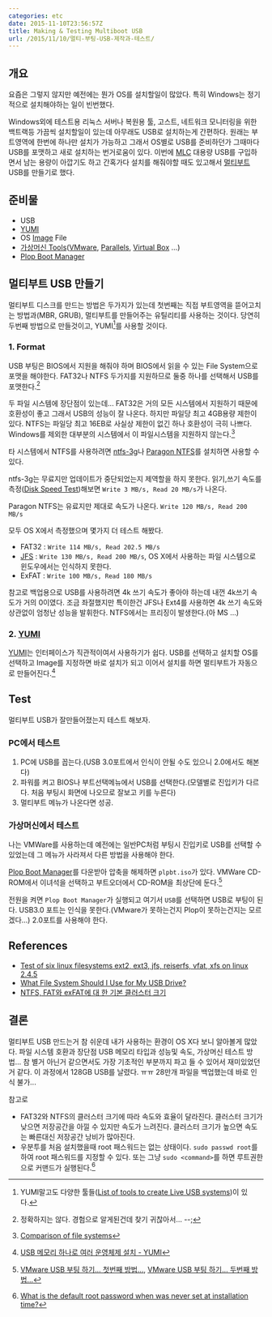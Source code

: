 ```yaml
---
categories: etc
date: 2015-11-10T23:56:57Z
title: Making & Testing Multiboot USB
url: /2015/11/10/멀티-부팅-USB-제작과-테스트/
---
```


## 개요
요즘은 그렇지 않지만 예전에는 뭔가 OS를 설치할일이 많았다. 특히 Windows는 정기적으로 설치해야하는 일이 빈번했다. 

Windows외에 테스트용 리눅스 서버나 복원용 툴, 고스트, 네트워크 모니터링을 위한 백트랙등 가끔씩 설치할일이 있는데 아무래도 USB로 설치하는게 간편하다. 원래는 부트영역에 한번에 하나만 설치가 가능하고 그래서 OS별로 USB를 준비하던가 그때마다 USB를 포맷하고 새로 설치하는 번거로움이 있다.  이번에 [MLC] 대용량 USB를 구입하면서 남는 용량이 아깝기도 하고 간혹가다 설치를 해줘야할 때도 있고해서 [멀티부트](https://en.wikipedia.org/wiki/Multiboot_Specification) USB를 만들기로 했다.





## 준비물
* USB
* [YUMI]
* OS [Image](https://en.wikipedia.org/wiki/ISO_image) File
* [가상머신 Tools](https://en.wikipedia.org/wiki/Virtual_machine)([VMware](http://www.vmware.com/kr),  [Parallels](http://www.parallels.com/kr/), [Virtual Box](https://www.virtualbox.org/) ...)
* [Plop Boot Manager](https://www.plop.at/en/bootmanager/download.html)


## 멀티부트 USB 만들기
멀티부트 디스크를 만드는 방법은 두가지가 있는데 첫번째는 직접 부트영역을 뜯어고치는 방법과(MBR, GRUB), 멀티부트를 만들어주는 유틸리티를 사용하는 것이다. 당연히 두번째 방법으로 만들것이고, YUMI[^1]를 사용할 것이다.

### 1. Format
USB 부팅은 BIOS에서 지원을 해줘야 하며 BIOS에서 읽을 수 있는 File System으로 포맷을 해야한다. FAT32나 NTFS 두가지를 지원하므로 둘중 하나를 선택해서 USB를 포맷한다.[^2]

두 파일 시스템에 장단점이 있는데... FAT32은 거의 모든 시스템에서 지원하기 때문에 호환성이 좋고 그래서 USB의 성능이 잘 나온다. 하지만 파일당 최고 4GB용량 제한이 있다. NTFS는 파일당 최고 16EB로 사실상 제한이 없긴 하나 호환성이 극히 나쁘다. Windows를 제외한 대부분의 시스템에서 이 파일시스템을 지원하지 않는다.[^3]

타 시스템에서 NTFS를 사용하려면 [ntfs-3g](http://www.tuxera.com/community/open-source-ntfs-3g/)나 [Paragon NTFS](https://www.paragon-software.com/home/ntfs-mac/)를 설치하면 사용할 수 있다.

ntfs-3g는 무료지만 업데이트가 중단되었는지 제역할을 하지 못한다. 읽기,쓰기 속도를 측정([Disk Speed Test](https://itunes.apple.com/kr/app/blackmagic-disk-speed-test/id425264550?mt=12))해보면 `Write 3 MB/s, Read 20 MB/s`가 나온다.

Paragon NTFS는 유료지만 제대로 속도가 나온다. `Write 120 MB/s, Read 200 MB/s`

모두 OS X에서 측정했으며 몇가지 더 테스트 해봤다.

* FAT32 : `Write 114 MB/s, Read 202.5 MB/s`
* [JFS] : `Write 130 MB/s, Read 200 MB/s`, OS X에서 사용하는 파일 시스템으로 윈도우에서는 인식하지 못한다.
* ExFAT : `Write 100 MB/s, Read 180 MB/s`

참고로 백업용으로 USB를 사용하려면 4k 쓰기 속도가 좋아야 하는데 내껀 4k쓰기 속도가 거의 0이였다. 조금 좌절했지만 특이한건 JFS나 Ext4를 사용하면 4k 쓰기 속도와 상관없이 엄청난 성능을 발휘한다. NTFS에서는 프리징이 발생한다.(아 MS ...)

### 2. [YUMI]
[YUMI]는 인터페이스가 직관적이여서 사용하기가 쉽다. USB를 선택하고 설치할 OS를 선택하고 Image를 지정하면 바로 설치가 되고 이어서 설치를 하면 멀티부트가 자동으로 만들어진다.[^4]





## Test
멀티부트 USB가 잘만들어졌는지 테스트 해보자.

### PC에서 테스트
1. PC에 USB를 꼽는다.(USB 3.0포트에서 인식이 안될 수도 있으니 2.0에서도 해본다)
1. 파워를 켜고 BIOS나 부트선택메뉴에서 USB를 선택한다.(모델별로 진입키가 다르다. 처음 부팅시 화면에 나오므로 잘보고 키를 누른다)
1. 멀티부트 메뉴가 나온다면 성공.

### 가상머신에서 테스트
나는 VMWare를 사용하는데 예전에는 일반PC처럼 부팅시 진입키로 USB를 선택할 수 있었는데 그 메뉴가 사라져서 다른 방법을 사용해야 한다.

[Plop Boot Manager](https://www.plop.at/en/bootmanager/download.html)를 다운받아 압축을 해제하면 `plpbt.iso`가 있다. VMWare CD-ROM에서 이녀석을 선택하고 부트오더에서 CD-ROM을 최상단에 둔다.[^6]

전원을 켜면 `Plop Boot Manager`가 실행되고 여기서 `USB`를 선택하면 USB로 부팅이 된다. USB3.0 포트는 인식을 못한다.(VMware가 못하는건지 Plop이 못하는건지는 모르겠다...) 2.0포트를 사용해야 한다.





## References

* [Test of six linux filesystems ext2, ext3, jfs, reiserfs, vfat, xfs on linux 2.4.5](http://web.archive.org/web/20040407211142/aurora.zemris.fer.hr/filesystems/)
* [What File System Should I Use for My USB Drive?](http://www.howtogeek.com/73178/what-file-system-should-i-use-for-my-usb-drive/)
* [NTFS, FAT와 exFAT에 대 한 기본 클러스터 크기](https://support.microsoft.com/ko-kr/kb/140365)





## 결론
멀티부트 USB 만드는거 참 쉬운데 내가 사용하는 환경이 OS X다 보니 알아볼게 많았다. 파일 시스템 호환과 장단점 USB 메모리 타입과 성능및 속도, 가상머신 테스트 방법... 참 별거 아닌거 같으면서도 가장 기초적인 부분까지 파고 들 수 있어서 재미있었던거 같다. 이 과정에서 128GB USB를 날렸다. ㅠㅠ 28만개 파일을 백업했는데 바로 인식 불가...

참고로

* FAT32와 NTFS의 클러스터 크기에 따라 속도와 효율이 달라진다. 클러스터 크기가 낮으면 저장공간을 아낄 수 있지만 속도가 느려진다. 클러스터 크기가 높으면 속도는 빠른대신 저장공간 낭비가 많아진다.
* 우분투를 처음 설치했을때 root 패스워드는 없는 상태이다. `sudo passwd root`를 하여 root 패스워드를 지정할 수 있다. 또는 그냥 `sudo <command>`를 하면 루트권한으로 커맨드가 실행된다.[^5]





[yumi]: http://www.pendrivelinux.com/yumi-multiboot-usb-creator/
[mlc]: https://en.wikipedia.org/wiki/Multi-level_cell
[jfs]: https://en.wikipedia.org/wiki/JFS_(file_system)
[brew]: http://brew.sh/
[^1]: YUMI말고도 다양한 툴들([List of tools to create Live USB systems](https://en.wikipedia.org/wiki/List_of_tools_to_create_Live_USB_systems))이 있다.
[^2]: 정확하지는 않다. 경험으로 알게된건데 찾기 귀찮아서... --;
[^3]: [Comparison of file systems](https://en.wikipedia.org/wiki/Comparison_of_file_systems)
[^4]: [USB 메모리 하나로 여러 운영체제 설치 - YUMI](http://massukr.tistory.com/155)
[^5]: [What is the default root password when was never set at installation time?](http://askubuntu.com/a/434956)
[^6]: [VMware USB 부팅 하기... 첫번째 방법...](http://prolite.tistory.com/165), [VMware USB 부팅 하기... 두번째 방법...](http://prolite.tistory.com/166)



